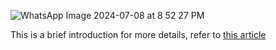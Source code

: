 ![WhatsApp Image 2024-07-08 at 8 52 27 PM](https://github.com/Bibek417/SQL-Proficiency/assets/97426795/f4048ade-473c-4fce-9ac2-ba6eea9ef2d6)

This is a brief introduction for more details, refer to [this article](https://aws.amazon.com/compare/the-difference-between-olap-and-oltp/#:~:text=OLTP-,Online%20analytical%20processing%20(OLAP)%20and%20online%20transaction%20processing%20(OLTP,processing%20and%20real%2Dtime%20updates.)
)



